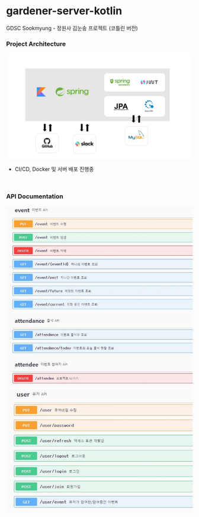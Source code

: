 # gardener-server-kotlin
GDSC Sookmyung - 정원사 김눈송 프로젝트 (코틀린 버전)


### Project Architecture
![architecture](https://github.com/raae7742/gardener-server-kotlin/blob/main/project_structure.jpg)
+ CI/CD, Docker 및 서버 배포 진행중

</br>

### API Documentation
![api-doc1](https://github.com/raae7742/gardener-server-kotlin/blob/main/api-doc1.JPG)
![api-doc2](https://github.com/raae7742/gardener-server-kotlin/blob/main/api-doc2.JPG)
